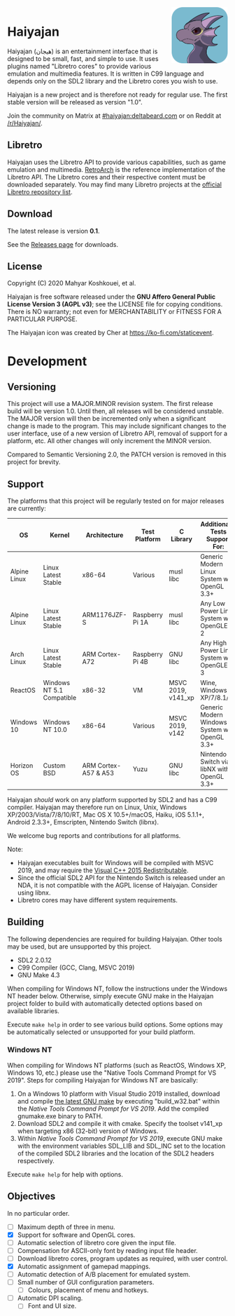 <img align="right" width="128" height="128" alt="The Haiyajan Icon: Haiya Dragon" src="meta/haiya_dragon_bg_rounded.svg">

# Haiyajan

Haiyajan (هیجان) is an entertainment interface that is designed to
be small, fast, and simple to use. It uses plugins named "Libretro cores" to
provide various emulation and multimedia features. It is written in C99
language and depends only on the SDL2 library and the Libretro cores you wish
to use.

Haiyajan is a new project and is therefore not ready for regular use. The first
stable version will be released as version "1.0".

Join the community on Matrix at [#haiyajan:deltabeard.com](https://matrix.to/#/#haiyajan:deltabeard.com)
or on Reddit at [/r/Haiyajan/](https://www.reddit.com/r/Haiyajan/).

## Libretro

Haiyajan uses the Libretro API to provide various capabilities, such as game
emulation and multimedia. [RetroArch](https://github.com/libretro/RetroArch) is
the reference implementation of the Libretro API. The Libretro cores and their
respective content must be downloaded separately. You may find many Libretro
projects at the [official Libretro repository list](https://github.com/libretro/).

## Download

The latest release is version **0.1**.

See the [Releases page](https://github.com/deltabeard/Haiyajan/releases/) for downloads.

## License

Copyright (C) 2020 Mahyar Koshkouei, et al.

Haiyajan is free software released under the **GNU Affero General Public
License Version 3 (AGPL v3)**; see the LICENSE file for copying conditions.
There is NO warranty; not even for MERCHANTABILITY or FITNESS FOR A
PARTICULAR PURPOSE.

The Haiyajan icon was created by Cher at https://ko-fi.com/staticevent.

# Development

## Versioning

This project will use a MAJOR.MINOR revision system. The first release build
will be version 1.0. Until then, all releases will be considered unstable.
The MAJOR version will then be incremented only when a significant change is
made to the program. This may include significant changes to the user interface,
use of a new version of Libretro API, removal of support for a platform, etc.
All other changes will only increment the MINOR version.

Compared to Semantic Versioning 2.0, the PATCH version is removed in this
project for brevity.

## Support

The platforms that this project will be regularly tested on for
major releases are currently:

| OS           | Kernel                    | Architecture         | Test Platform   | C Library          | Additionally Tests Support For:                |
|--------------|---------------------------|----------------------|-----------------|--------------------|------------------------------------------------|
| Alpine Linux | Linux Latest Stable       | x86-64               | Various         | musl libc          | Generic Modern Linux System with OpenGL 3.3+   |
| Alpine Linux | Linux Latest Stable       | ARM1176JZF-S         | Raspberry Pi 1A | musl libc          | Any Low Power Linux System with OpenGLES 2     |
| Arch Linux   | Linux Latest Stable       | ARM Cortex-A72       | Raspberry Pi 4B | GNU libc           | Any High Power Linux System with OpenGLES 3    |
| ReactOS      | Windows NT 5.1 Compatible | x86-32               | VM              | MSVC 2019, v141_xp | Wine, Windows XP/7/8.1/10                      |
| Windows 10   | Windows NT 10.0           | x86-64               | Various         | MSVC 2019, v142    | Generic Modern Windows System with OpenGL 3.3+ |
| Horizon OS   | Custom BSD                | ARM Cortex-A57 & A53 | Yuzu            | GNU libc           | Nintendo Switch via libNX with OpenGL 3.3+     |


Haiyajan *should* work on any platform supported by SDL2 and has a C99
compiler. Haiyajan may therefore run on Linux, Unix, Windows
XP/2003/Vista/7/8/10/RT, Mac OS X 10.5+/macOS, Haiku, iOS 5.1.1+, Android 2.3.3+,
Emscripten, Nintendo Switch (libnx).

We welcome bug reports and contributions for all platforms.

Note:
- Haiyajan executables built for Windows will be compiled with MSVC 2019, and
may require the
[Visual C++ 2015 Redistributable](https://support.microsoft.com/en-us/help/2977003/the-latest-supported-visual-c-downloads).
- Since the official SDL2 API for the Nintendo Switch is released under an NDA,
it is not compatible with the AGPL license of Haiyajan. Consider using libnx.
- Libretro cores may have different system requirements.

## Building

The following dependencies are required for building Haiyajan. Other tools
may be used, but are unsupported by this project.
- SDL2 2.0.12
- C99 Compiler (GCC, Clang, MSVC 2019)
- GNU Make 4.3

When compiling for Windows NT, follow the instructions under the Windows NT
header below. Otherwise, simply execute GNU make in the Haiyajan project folder
to build with automatically detected options based on available libraries.

Execute `make help` in order to see various build options. Some options may be
automatically selected or unsupported for your build platform.

### Windows NT

When compiling for Windows NT platforms (such as ReactOS, Windows XP, Windows 10, etc.)
please use the "Native Tools Command Prompt for VS 2019". Steps for compiling
Haiyajan for Windows NT are basically:

1. On a Windows 10 platform with Visual Studio 2019 installed, download and
   compile [the latest GNU make](http://ftpmirror.gnu.org/make/) by executing
   "build_w32.bat" within the *Native Tools Command Prompt for VS 2019*. Add
   the compiled gnumake.exe binary to PATH.
2. Download SDL2 and compile it with cmake. Specify the toolset v141_xp when
   targeting x86 (32-bit) version of Windows.
3. Within *Native Tools Command Prompt for VS 2019*, execute GNU make with the
   environment variables SDL_LIB and SDL_INC set to the location of the
   compiled SDL2 libraries and the location of the SDL2 headers respectively.

Execute `make help` for help with options.

## Objectives

In no particular order.

- [ ] Maximum depth of three in menu.
- [x] Support for software and OpenGL cores.
- [ ] Automatic selection of libretro core given the input file.
- [ ] Compensation for ASCII-only font by reading input file header.
- [ ] Download libretro cores, program updates as required, with user control.
- [x] Automatic assignment of gamepad mappings.
- [ ] Automatic detection of A/B placement for emulated system.
- [ ] Small number of GUI configuration parameters.
  - [ ] Colours, placement of menu and hotkeys.
- [ ] Automatic DPI scaling.
  - [ ] Font and UI size.
